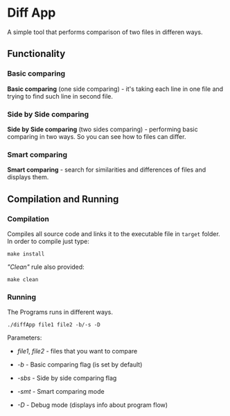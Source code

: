 # Diff App

A simple tool that performs comparison of two files in differen ways.

## Functionality

### Basic comparing

**Basic comparing** (one side comparing) - it's taking each line in one file and trying to find such line in second file.

### Side by Side comparing

**Side by Side comparing** (two sides comparing) - performing basic comparing in two ways. So you can see how to files can differ.

### Smart comparing

**Smart comparing** - search for similarities and differences of files and displays them.

## Compilation and Running

### Compilation

Compiles all source code and links it to the executable file in `target` folder.
In order to compile just type:

    make install

*"Clean"* rule also provided:

    make clean

### Running

The Programs runs in different ways.

    ./diffApp file1 file2 -b/-s -D

Parameters:

- *file1*, *file2* - files that you want to compare

- *-b* - Basic comparing flag (is set by default)

- *-sbs* - Side by side comparing flag

- *-smt* - Smart comparing mode

- *-D* - Debug mode (displays info about program flow)
